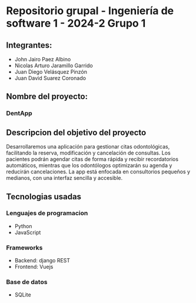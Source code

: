 # Repositorio grupal - Ingeniería de software 1 - 2024-2 Grupo 1 
## Integrantes:

* John Jairo Paez Albino 
* Nicolas Arturo Jaramillo Garrido 
* Juan Diego Velásquez Pinzón 
* Juan David Suarez Coronado


## Nombre del proyecto: 

### DentApp 

## Descripcion del objetivo del proyecto

Desarrollaremos una aplicación para gestionar citas odontológicas, facilitando la reserva, modificación y cancelación de consultas. Los pacientes podrán agendar citas de forma rápida y recibir recordatorios automáticos, mientras que los odontólogos optimizarán su agenda y reducirán cancelaciones. La app está enfocada en consultorios pequeños y medianos, con una interfaz sencilla y accesible. 

## Tecnologias usadas

### Lenguajes de programacion
* Python
* JavaScript
### Frameworks
* Backend: django REST
* Frontend: Vuejs
### Base de datos
* SQLite
